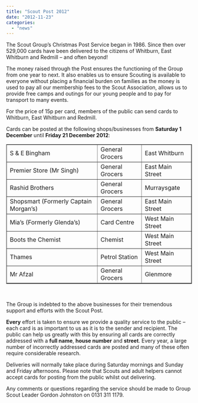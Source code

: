 ```yaml
---
title: "Scout Post 2012"
date: "2012-11-23"
categories: 
  - "news"
---
```


The Scout Group’s Christmas Post Service began in 1986. Since then over 529,000 cards have been delivered to the citizens of Whitburn, East Whitburn and Redmill – and often beyond!

The money raised through the Post ensures the functioning of the Group from one year to next. It also enables us to ensure Scouting is available to everyone without placing a financial burden on families as the money is used to pay all our membership fees to the Scout Association, allows us to provide free camps and outings for our young people and to pay for transport to many events.

For the price of 15p per card, members of the public can send cards to Whitburn, East Whitburn and Redmill.

Cards can be posted at the following shops/businesses from **Saturday 1 December** until **Friday 21 December 2012**:

<table border="1"><tbody><tr><td>S &amp; E Bingham</td><td>General Grocers</td><td>East Whitburn</td></tr><tr><td>Premier Store (Mr Singh)</td><td>General Grocers</td><td>East Main Street</td></tr><tr><td>Rashid Brothers</td><td>General Grocers</td><td>Murraysgate</td></tr><tr><td>Shopsmart (Formerly Captain Morgan’s)</td><td>General Grocers</td><td>East Main Street</td></tr><tr><td>Mia’s (Formerly Glenda’s)</td><td>Card Centre</td><td>West Main Street</td></tr><tr><td>Boots the Chemist</td><td>Chemist</td><td>West Main Street</td></tr><tr><td>Thames</td><td>Petrol Station</td><td>West Main Street</td></tr><tr><td>Mr Afzal</td><td>General Grocers</td><td>Glenmore</td></tr></tbody></table>

 

The Group is indebted to the above businesses for their tremendous support and efforts with the Scout Post.

**Every** effort is taken to ensure we provide a quality service to the public – each card is as important to us as it is to the sender and recipient. The public can help us greatly with this by ensuring all cards are correctly addressed with a **full name**, **house number** and **street**. Every year, a large number of incorrectly addressed cards are posted and many of these often require considerable research.

Deliveries will normally take place during Saturday mornings and Sunday and Friday afternoons. Please note that Scouts and adult helpers cannot accept cards for posting from the public whilst out delivering.

Any comments or questions regarding the service should be made to Group Scout Leader Gordon Johnston on 0131 311 1179.


